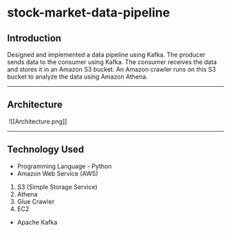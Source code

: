 # stock-market-data-pipeline

## Introduction

Designed and implemented a data pipeline using Kafka. The producer sends data to the consumer using Kafka. The consumer receives the data and stores it in an Amazon S3 bucket. An Amazon crawler runs on this S3 bucket to analyze the data using Amazon Athena.

--- 
## Architecture

 ![[Architecture.png]]

--- 
## Technology Used

-   Programming Language - Python
-   Amazon Web Service (AWS)

1.  S3 (Simple Storage Service)
2.  Athena
3.  Glue Crawler
4.  EC2

-   Apache Kafka
